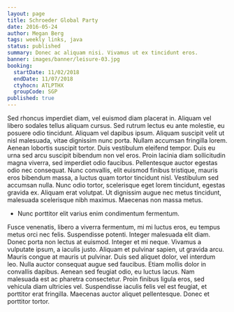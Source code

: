 ```yaml
---
layout: page
title: Schroeder Global Party
date: 2016-05-24
author: Megan Berg
tags: weekly links, java
status: published
summary: Donec ac aliquam nisi. Vivamus ut ex tincidunt eros.
banner: images/banner/leisure-03.jpg
booking:
  startDate: 11/02/2018
  endDate: 11/07/2018
  ctyhocn: ATLPTHX
  groupCode: SGP
published: true
---
```

Sed rhoncus imperdiet diam, vel euismod diam placerat in. Aliquam vel libero sodales tellus aliquam cursus. Sed rutrum lectus eu ante molestie, eu posuere odio tincidunt. Aliquam vel dapibus ipsum. Aliquam suscipit velit ut nisl malesuada, vitae dignissim nunc porta. Nullam accumsan fringilla lorem. Aenean lobortis suscipit tortor.
Duis vestibulum eleifend tempor. Duis eu urna sed arcu suscipit bibendum non vel eros. Proin lacinia diam sollicitudin magna viverra, sed imperdiet odio faucibus. Pellentesque auctor egestas odio nec consequat. Nunc convallis, elit euismod finibus tristique, mauris eros bibendum massa, a luctus quam tortor tincidunt nisl. Vestibulum sed accumsan nulla. Nunc odio tortor, scelerisque eget lorem tincidunt, egestas gravida ex. Aliquam erat volutpat. Ut dignissim augue nec metus tincidunt, malesuada scelerisque nibh maximus. Maecenas non massa metus.

* Nunc porttitor elit varius enim condimentum fermentum.

Fusce venenatis, libero a viverra fermentum, mi mi luctus eros, eu tempus metus orci nec felis. Suspendisse potenti. Integer malesuada elit diam. Donec porta non lectus at euismod. Integer et mi neque. Vivamus a vulputate ipsum, a iaculis justo. Aliquam et pulvinar sapien, ut gravida arcu.
Mauris congue at mauris ut pulvinar. Duis sed aliquet dolor, vel interdum leo. Nulla auctor consequat augue sed faucibus. Etiam mollis dolor in convallis dapibus. Aenean sed feugiat odio, eu luctus lacus. Nam malesuada est ac pharetra consectetur. Proin finibus ligula eros, sed vehicula diam ultricies vel. Suspendisse iaculis felis vel est feugiat, et porttitor erat fringilla. Maecenas auctor aliquet pellentesque. Donec et porttitor tortor.
